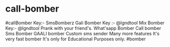 # call-bomber
#callBomber
Key:- SmsBomberz Gali Bomber Key :- @lgndtool Mix Bomber Key:- @lgndtool  Prank with your friend's. What'sapp Bomber Call bomber  Sms Bomber GAALI bomber  Custom sms sender Many more features  It's very fast bomber  It's only for Educational Purposes only.  #bomber
